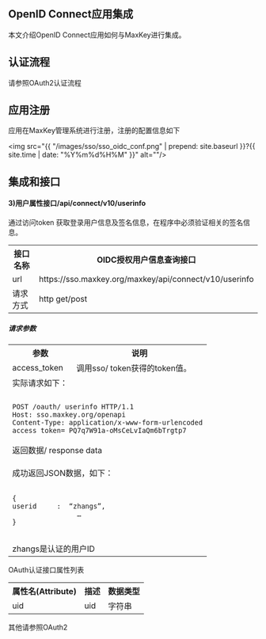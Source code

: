 <h2>OpenID Connect应用集成</h2>
本文介绍OpenID Connect应用如何与MaxKey进行集成。

<h2>认证流程</h2>

请参照OAuth2认证流程

<h2>应用注册</h2>
应用在MaxKey管理系统进行注册，注册的配置信息如下

<img src="{{ "/images/sso/sso_oidc_conf.png" | prepend: site.baseurl }}?{{ site.time | date: "%Y%m%d%H%M" }}"  alt=""/>

<h2>集成和接口</h2>
<h4>3)用户属性接口/api/connect/v10/userinfo</h4>

通过访问token 获取登录用户信息及签名信息，在程序中必须验证相关的签名信息。
 
<table  border="0" class="table table-striped table-bordered ">
 	   <tr>
	    <th> 接口名称 </th>
	    <th> OIDC授权用户信息查询接口 </th>
  	  </tr>
	  <tr>
	    <td> url </td>
	    <td>https://sso.maxkey.org/maxkey/api/connect/v10/userinfo</td>
	  </tr>
	  <tr>
	    <td> 请求方式 </td>
	    <td> http get/post </td>
	  </tr>
</table>
 	 
<h5>请求参数</h5>

<table  border="0" class="table table-striped table-bordered ">
 	   <tr>
	    <th>参数 </th>
	    <th> 说明 </th>
  	  </tr>
	  <tr>
	    <td> access_token </td>
	    <td> 调用sso/ token获得的token值。 </td>
	  </tr>
	  <tr align="left">
	  	<td colspan="2" align="left">
	  				实际请求如下：
<pre><code class="http hljs"> 
POST /oauth/ userinfo HTTP/1.1
Host: sso.maxkey.org/openapi
Content-Type: application/x-www-form-urlencoded
access_token= PQ7q7W91a-oMsCeLvIaQm6bTrgtp7
</code></pre>
	  	</td>
	  </tr>
	  <tr>
	  		<td colspan="2" align="left">
	  		返回数据/ response data
	  		</td>
	  </tr>
	  <tr>
	  		<td colspan="2">
	  		<p>成功返回JSON数据，如下：</p>
<pre><code class="json hljs"> 
{
userid     :  “zhangs”,
				…
}</code></pre>
<br/>
zhangs是认证的用户ID
	  		</td>
	  </tr>
 	 </table> 	



OAuth认证接口属性列表

<table   border="0" class="table table-striped table-bordered ">
   <tr >
	<th> 属性名(Attribute) </th>
	<th> 描述 </th>
	<th>数据类型</th>
  </tr>
  <tr>
	<td>uid</td>
	<td>uid</td>
	<td>字符串</td>
  </tr>
 </table> 	

其他请参照OAuth2